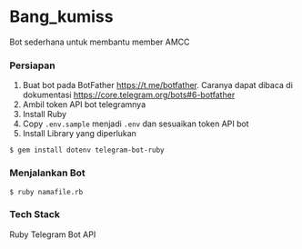 # Bang_kumiss
Bot sederhana untuk membantu member AMCC

### Persiapan
1. Buat bot pada BotFather https://t.me/botfather. Caranya dapat dibaca di dokumentasi https://core.telegram.org/bots#6-botfather
2. Ambil token API bot telegramnya
3. Install Ruby
4. Copy `.env.sample` menjadi `.env` dan sesuaikan token API bot
5. Install Library yang diperlukan
```shell
$ gem install dotenv telegram-bot-ruby
```

### Menjalankan Bot
```shell
$ ruby namafile.rb
```

### Tech Stack
Ruby
Telegram Bot API
